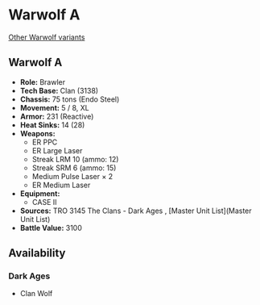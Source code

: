 # Warwolf A 

[Other Warwolf variants](../warwolf.md) 

## Warwolf A 

- **Role:** Brawler 
- **Tech Base:** Clan (3138) 
- **Chassis:** 75 tons (Endo Steel) 
- **Movement:** 5 / 8, XL 
- **Armor:** 231 (Reactive) 
- **Heat Sinks:** 14 (28) 
- **Weapons:** 
  - ER PPC 
  - ER Large Laser 
  - Streak LRM 10 (ammo: 12) 
  - Streak SRM 6 (ammo: 15) 
  - Medium Pulse Laser × 2 
  - ER Medium Laser 
- **Equipment:** 
  - CASE II 
- **Sources:** TRO 3145 The Clans - Dark Ages , [Master Unit List](Master Unit List) 
- **Battle Value:** 3100 

## Availability 

### Dark Ages 

- Clan Wolf 

